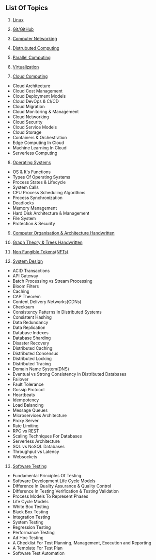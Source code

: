 ## List Of Topics
01. [Linux](https://github.com/GarvitSingh05/computer-science-notes/blob/main/01.%20Linux/Linux%20Commands.md)  

02. [Git/GitHub](https://github.com/GarvitSingh05/computer-science-notes/blob/main/02.%20Git%20%26%20GitHub/Git%20Commands%2C%20Pull%20Requests%2C%20Open-Source%20Contributions.md)  

03. [Computer Networking](https://github.com/GarvitSingh05/computer-science-notes/blob/main/03.%20Computer%20Networking/Computer%20Networking.md)  

04. [Distrubuted Computing](https://github.com/GarvitSingh05/computer-science-notes/blob/main/04.%20Distributed%20Computing/Distributed%20Computing.md)  

05. [Parallel Computing](https://github.com/GarvitSingh05/computer-science-notes/blob/main/05.%20Parallel%20Computing/Parallel%20Computing.md)  

06. [Virtualization](https://github.com/GarvitSingh05/computer-science-notes/blob/main/06.%20Virtualisation/Virtualisation.md)  

07. [Cloud Computing](https://github.com/GarvitSingh05/computer-science-notes/blob/main/07.%20Cloud%20Computing/Cloud%20Computing.md)  
  - Cloud Architecture
  - Cloud Cost Management
  - Cloud Deployment Models
  - Cloud DevOps & CI/CD
  - Cloud Migration
  - Cloud Monitoring & Management
  - Cloud Networking
  - Cloud Security
  - Cloud Service Models
  - Cloud Storage
  - Containers & Orchestration
  - Edge Computing In Cloud
  - Machine Learning In Cloud
  - Serverless Computing

08. [Operating Systems](https://github.com/GarvitSingh05/computer-science-notes/blob/main/08.%20Operating%20Systems/Operating%20System%20Notes.md)  
  - OS & It's Functions
  - Types Of Operating Systems
  - Process States & Lifecycle
  - System Calls
  - CPU Process Scheduling Algorithms
  - Process Synchronization
  - Deadlocks
  - Memory Management
  - Hard Disk Architecture & Management
  - File System
  - Protection & Security

09. [Computer Organisation & Architecture Handwritten](https://github.com/GarvitSingh05/computer-science-notes/blob/main/09.%20Computer%20Organisation%20%26%20Architecture/Computer%20Organisation%20%26%20Architecture.pdf)  

10. [Graph Theory & Trees Handwritten](https://github.com/GarvitSingh05/computer-science-notes/blob/main/10.%20Graph%20Theory%20%26%20Trees/Graphy%20Theory%2C%20Trees%2C%20Propositional%20Logic.pdf)  

11. [Non Fungible Tokens(NFTs)](https://github.com/GarvitSingh05/computer-science-notes/blob/main/11.%20NFTs/Complete%20Guide%20on%20NFTs.md)  

12. [System Design](https://github.com/GarvitSingh05/computer-science-notes/tree/main/12.%20System%20Design)
  - ACID Transactions
  - API Gateway
  - Batch Processing vs Stream Processing
  - Bloom Filters
  - Caching
  - CAP Theorem
  - Content Delivery Networks(CDNs)
  - Checksum
  - Consistency Patterns In Distributed Systems
  - Consistent Hashing
  - Data Redundancy
  - Data Replication
  - Database Indexes
  - Database Sharding
  - Disaster Recovery
  - Distributed Caching
  - Distributed Consensus
  - Distributed Locking
  - Distributed Tracing
  - Domain Name System(DNS)
  - Eventual vs Strong Consistency In Distributed Databases
  - Failover
  - Fault Tolerance
  - Gossip Protocol
  - Heartbeats
  - Idempotency
  - Load Balancing
  - Message Queues
  - Microservices Architecture
  - Proxy Server
  - Rate Limiting
  - RPC vs REST
  - Scaling Techniques For Databases
  - Serverless Architecture
  - SQL vs NoSQL Databases
  - Throughput vs Latency
  - Websockets

13. [Software Testing](https://github.com/GarvitSingh05/computer-science-notes/blob/main/13.%20Software%20Testing/Software%20Testing%20Notes.md)  
  - Fundamental Principles Of Testing
  - Software Development Life Cycle Models
  - Difference In Quality Assurance & Quality Control
  - Difference In Testing Verification & Testing Validation
  - Process Models To Represent Phases
  - Life Cycle Models
  - White Box Testing
  - Black Box Testing
  - Integration Testing
  - System Testing
  - Regression Testing
  - Performance Testing
  - Ad Hoc Testing
  - A Checklist For Test Planning, Management, Execution and Reporting
  - A Template For Test Plan
  - Software Test Automation

